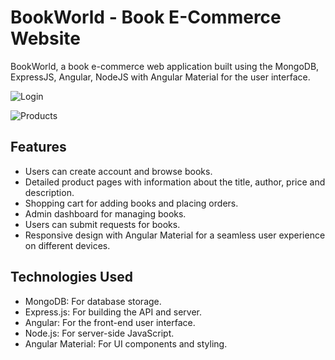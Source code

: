 # BookWorld - Book E-Commerce Website

BookWorld, a book e-commerce web application built using the MongoDB, ExpressJS, Angular, NodeJS with Angular Material for the user interface.

![Login](https://github.com/unnikrishn6/BookWorld/assets/111999304/25245c92-3399-4c00-9988-8e6c8c852532)

![Products](https://github.com/unnikrishn6/BookWorld/assets/111999304/fba36fd0-a176-4042-81ee-d5ac8adcb707)


## Features

- Users can create account and browse books.
- Detailed product pages with information about the title, author, price and description.
- Shopping cart for adding books and placing orders.
- Admin dashboard for managing books.
- Users can submit requests for books.
- Responsive design with Angular Material for a seamless user experience on different devices.

## Technologies Used

- MongoDB: For database storage.
- Express.js: For building the API and server.
- Angular: For the front-end user interface.
- Node.js: For server-side JavaScript.
- Angular Material: For UI components and styling.
